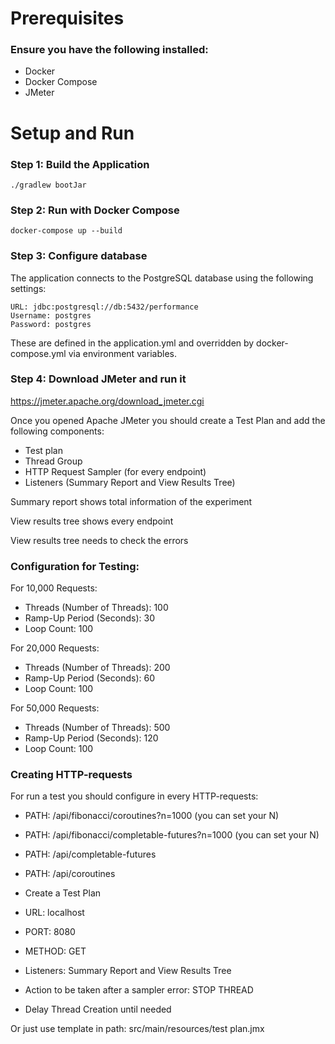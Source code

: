 # Prerequisites

### Ensure you have the following installed:

- Docker
- Docker Compose
- JMeter


# Setup and Run

### Step 1: Build the Application

`./gradlew bootJar`

### Step 2: Run with Docker Compose

`docker-compose up --build`

### Step 3: Configure database

The application connects to the PostgreSQL database using the following settings:

```
URL: jdbc:postgresql://db:5432/performance
Username: postgres
Password: postgres
```
These are defined in the application.yml and overridden by docker-compose.yml via environment variables.

### Step 4: Download JMeter and run it 
https://jmeter.apache.org/download_jmeter.cgi

Once you opened Apache JMeter you should create a Test Plan and add the following components:
- Test plan
- Thread Group
- HTTP Request Sampler (for every endpoint)
- Listeners (Summary Report and View Results Tree)


Summary report shows total information of the experiment

View results tree shows every endpoint

View results tree needs to check the errors

### Configuration for Testing:
For 10,000 Requests:
- Threads (Number of Threads): 100
- Ramp-Up Period (Seconds): 30
- Loop Count: 100

For 20,000 Requests:
- Threads (Number of Threads): 200
- Ramp-Up Period (Seconds): 60
- Loop Count: 100

For 50,000 Requests:
- Threads (Number of Threads): 500
- Ramp-Up Period (Seconds): 120 
- Loop Count: 100

### Creating HTTP-requests 

For run a test you should configure in every HTTP-requests:
- PATH: /api/fibonacci/coroutines?n=1000 (you can set your N)
- PATH: /api/fibonacci/completable-futures?n=1000 (you can set your N)
- PATH: /api/completable-futures
- PATH: /api/coroutines


- Create a Test Plan
- URL: localhost
- PORT: 8080 
- METHOD: GET
- Listeners: Summary Report and View Results Tree
- Action to be taken after a sampler error: STOP THREAD 
- Delay Thread Creation until needed

Or just use template in path: src/main/resources/test plan.jmx
